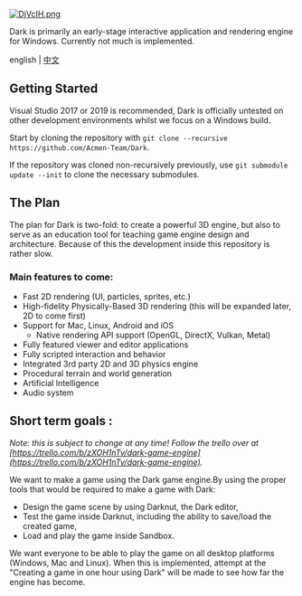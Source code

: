 [![DjVcIH.png](https://s3.ax1x.com/2020/12/06/DjVcIH.png)](https://imgchr.com/i/DjVcIH)

Dark is primarily an early-stage interactive application and rendering engine for Windows. Currently not much is implemented.

english | [中文](https://github.com/Acmen-Team/Dark/blob/huangxin/README-CN.md)

## Getting Started

Visual Studio 2017 or 2019 is recommended, Dark is officially untested on other development environments whilst we focus on a Windows build.

Start by cloning the repository with `git clone --recursive https://github.com/Acmen-Team/Dark`.

If the repository was cloned non-recursively previously, use `git submodule update --init` to clone the necessary submodules.

## The Plan
The plan for Dark is two-fold: to create a powerful 3D engine, but also to serve as an education tool for teaching game engine design and architecture. Because of this the development inside this repository is rather slow.

### Main features to come:
- Fast 2D rendering (UI, particles, sprites, etc.)
- High-fidelity Physically-Based 3D rendering (this will be expanded later, 2D to come first)
- Support for Mac, Linux, Android and iOS
    - Native rendering API support (OpenGL, DirectX, Vulkan, Metal)
- Fully featured viewer and editor applications
- Fully scripted interaction and behavior
- Integrated 3rd party 2D and 3D physics engine
- Procedural terrain and world generation
- Artificial Intelligence
- Audio system


## Short term goals :
*Note: this is subject to change at any time! Follow the trello over at [https://trello.com/b/zXOH1nTv/dark-game-engine](https://trello.com/b/zXOH1nTv/dark-game-engine).*

We want to make a game using the Dark game engine.By using the proper tools that would be required to make a game with Dark:

- Design the game scene by using Darknut, the Dark editor,
- Test the game inside Darknut, including the ability to save/load the created game,
- Load and play the game inside Sandbox.

We want everyone to be able to play the game on all desktop platforms (Windows, Mac and Linux). When this is implemented, attempt at the "Creating a game in one hour using Dark" will be made to see how far the engine has become.